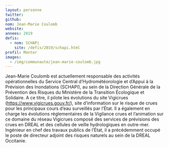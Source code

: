 ```yaml
---
layout: personne
twitter: 
github: 
nom: Jean-Marie Coulomb
website:
annees: 2019
defis: 
  - nom: SCHAPi
    site: /defis/2019/schapi.html
profil: Mentor
images: 
  - /img/communaute/jean-marie-coulomb.jpg
---
```

Jean-Marie Coulomb est actuellement responsable des activités opérationnelles du Service Central d’Hydrométéorologie et d’Appui à la Prévision des Inondations (SCHAPI), au sein de la Direction Générale de la Prévention des Risques du Ministère de la Transition Écologique et Solidaire. A ce titre, il pilote les évolutions du site Vigicrues (https://www.vigicrues.gouv.fr/), site d’information sur le risque de crues pour les principaux cours d’eau surveillés par l’État. Il a également en charge les évolutions réglementaires de la Vigilance crues et l’animation sur ce domaine du réseau Vigicrues composé des services de prévisions des crues en DREAL et des cellules de veille hydrologiques en outre-mer. Ingénieur en chef des travaux publics de l’État, il a précédemment occupé le poste de directeur adjoint des risques naturels au sein de la DREAL Occitanie.  
